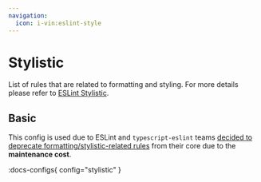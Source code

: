 ```yaml
---
navigation:
  icon: i-vin:eslint-style
---
```


# Stylistic

List of rules that are related to formatting and styling. For more details please refer to [ESLint Stylistic](https://eslint.style/).

## Basic

This config is used due to ESLint and `typescript-eslint` teams [decided to deprecate formatting/stylistic-related rules](https://github.com/eslint/eslint/issues/17522) from their core due to the **maintenance cost**.

:docs-configs{ config="stylistic" }

